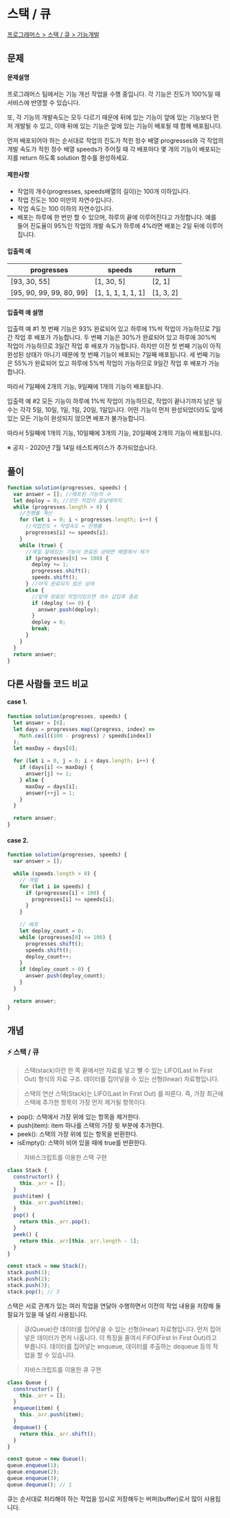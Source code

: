 # 스택 / 큐

[프로그래머스 > 스택 / 큐 > 기능개발](https://programmers.co.kr/learn/courses/30/lessons/42586)

## 문제

#### 문제설명

프로그래머스 팀에서는 기능 개선 작업을 수행 중입니다. 각 기능은 진도가 100%일 때 서비스에 반영할 수 있습니다.

또, 각 기능의 개발속도는 모두 다르기 때문에 뒤에 있는 기능이 앞에 있는 기능보다 먼저 개발될 수 있고, 이때 뒤에 있는 기능은 앞에 있는 기능이 배포될 때 함께 배포됩니다.

먼저 배포되어야 하는 순서대로 작업의 진도가 적힌 정수 배열 progresses와 각 작업의 개발 속도가 적힌 정수 배열 speeds가 주어질 때 각 배포마다 몇 개의 기능이 배포되는지를 return 하도록 solution 함수를 완성하세요.

#### 제한사항

- 작업의 개수(progresses, speeds배열의 길이)는 100개 이하입니다.
- 작업 진도는 100 미만의 자연수입니다.
- 작업 속도는 100 이하의 자연수입니다.
- 배포는 하루에 한 번만 할 수 있으며, 하루의 끝에 이루어진다고 가정합니다. 예를 들어 진도율이 95%인 작업의 개발 속도가 하루에 4%라면 배포는 2일 뒤에 이루어집니다.

#### 입출력 예

| progresses               | speeds             | return    |
| ------------------------ | ------------------ | --------- |
| [93, 30, 55]             | [1, 30, 5]         | [2, 1]    |
| [95, 90, 99, 99, 80, 99] | [1, 1, 1, 1, 1, 1] | [1, 3, 2] |

#### 입출력 예 설명

입출력 예 #1
첫 번째 기능은 93% 완료되어 있고 하루에 1%씩 작업이 가능하므로 7일간 작업 후 배포가 가능합니다.
두 번째 기능은 30%가 완료되어 있고 하루에 30%씩 작업이 가능하므로 3일간 작업 후 배포가 가능합니다. 하지만 이전 첫 번째 기능이 아직 완성된 상태가 아니기 때문에 첫 번째 기능이 배포되는 7일째 배포됩니다.
세 번째 기능은 55%가 완료되어 있고 하루에 5%씩 작업이 가능하므로 9일간 작업 후 배포가 가능합니다.

따라서 7일째에 2개의 기능, 9일째에 1개의 기능이 배포됩니다.

입출력 예 #2
모든 기능이 하루에 1%씩 작업이 가능하므로, 작업이 끝나기까지 남은 일수는 각각 5일, 10일, 1일, 1일, 20일, 1일입니다. 어떤 기능이 먼저 완성되었더라도 앞에 있는 모든 기능이 완성되지 않으면 배포가 불가능합니다.

따라서 5일째에 1개의 기능, 10일째에 3개의 기능, 20일째에 2개의 기능이 배포됩니다.

※ 공지 - 2020년 7월 14일 테스트케이스가 추가되었습니다.

## 풀이

```js
function solution(progresses, speeds) {
  var answer = []; //배포된 기능의 수
  let deploy = 0; //모든 작업이 끝날때까지
  while (progresses.length > 0) {
    //진행률 계산
    for (let i = 0; i < progresses.length; i++) {
      //작업진도 + 작업속도 = 진행률
      progresses[i] += speeds[i];
    }
    while (true) {
      //제일 앞에있는 기능이 완료된 상태면 배열에서 제거
      if (progresses[0] >= 100) {
        deploy += 1;
        progresses.shift();
        speeds.shift();
      } //아직 완료되지 않은 상태
      else {
        //앞에 완료된 작업이있으면 개수 삽입후 종료
        if (deploy !== 0) {
          answer.push(deploy);
        }
        deploy = 0;
        break;
      }
    }
  }
  return answer;
}
```

## 다른 사람들 코드 비교

#### case 1.

```js
function solution(progresses, speeds) {
  let answer = [0];
  let days = progresses.map((progress, index) =>
    Math.ceil((100 - progress) / speeds[index])
  );
  let maxDay = days[0];

  for (let i = 0, j = 0; i < days.length; i++) {
    if (days[i] <= maxDay) {
      answer[j] += 1;
    } else {
      maxDay = days[i];
      answer[++j] = 1;
    }
  }

  return answer;
}
```

#### case 2.

```js
function solution(progresses, speeds) {
  var answer = [];

  while (speeds.length > 0) {
    // 개발
    for (let i in speeds) {
      if (progresses[i] < 100) {
        progresses[i] += speeds[i];
      }
    }

    // 배포
    let deploy_count = 0;
    while (progresses[0] >= 100) {
      progresses.shift();
      speeds.shift();
      deploy_count++;
    }
    if (deploy_count > 0) {
      answer.push(deploy_count);
    }
  }

  return answer;
}
```

## 개념

### ⚡️ 스택 / 큐

> 스택(stack)이란 한 쪽 끝에서만 자료를 넣고 뺄 수 있는 LIFO(Last In First Out) 형식의 자료 구조. 데이터를 집어넣을 수 있는 선형(linear) 자료형입니다.

> 스택의 연산
> 스택(Stack)는 LIFO(Last In First Out) 를 따른다. 즉, 가장 최근에 스택에 추가한 항목이 가장 먼저 제거될 항목이다.

- pop(): 스택에서 가장 위에 있는 항목을 제거한다.
- push(item): item 하나를 스택의 가장 윗 부분에 추가한다.
- peek(): 스택의 가장 위에 있는 항목을 반환한다.
- isEmpty(): 스택이 비어 있을 때에 true를 반환한다.

> 자바스크립트를 이용한 스택 구현

```js
class Stack {
  constructor() {
    this._arr = [];
  }
  push(item) {
    this._arr.push(item);
  }
  pop() {
    return this._arr.pop();
  }
  peek() {
    return this._arr[this._arr.length - 1];
  }
}

const stack = new Stack();
stack.push(1);
stack.push(2);
stack.push(3);
stack.pop(); // 3
```

스택은 서로 관계가 있는 여러 작업을 연달아 수행하면서 이전의 작업 내용을 저장해 둘 필요가 있을 때 널리 사용됩니다.

> 큐(Queue)란 데이터를 집어넣을 수 있는 선형(linear) 자료형입니다.
> 먼저 집어넣은 데이터가 먼저 나옵니다. 이 특징을 줄여서 FIFO(First In First Out)라고 부릅니다.
> 데이터를 집어넣는 enqueue, 데이터를 추출하는 dequeue 등의 작업을 할 수 있습니다.

> 자바스크립트를 이용한 큐 구현

```js
class Queue {
  constructor() {
    this._arr = [];
  }
  enqueue(item) {
    this._arr.push(item);
  }
  dequeue() {
    return this._arr.shift();
  }
}

const queue = new Queue();
queue.enqueue(1);
queue.enqueue(2);
queue.enqueue(3);
queue.dequeue(); // 1
```

큐는 순서대로 처리해야 하는 작업을 임시로 저장해두는 버퍼(buffer)로서 많이 사용됩니다.

